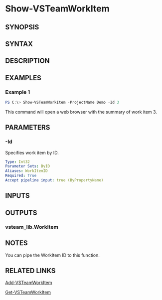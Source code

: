 <!-- #include "./common/header.md" -->

# Show-VSTeamWorkItem

## SYNOPSIS

<!-- #include "./synopsis/Show-VSTeamWorkItem.md" -->

## SYNTAX

## DESCRIPTION

<!-- #include "./synopsis/Show-VSTeamWorkItem.md" -->

## EXAMPLES

### Example 1

```powershell
PS C:\> Show-VSTeamWorkItem -ProjectName Demo -Id 3
```

This command will open a web browser with the summary of work item 3.

## PARAMETERS

### -Id

Specifies work item by ID.

```yaml
Type: Int32
Parameter Sets: ByID
Aliases: WorkItemID
Required: True
Accept pipeline input: true (ByPropertyName)
```

## INPUTS

## OUTPUTS

### vsteam_lib.WorkItem

## NOTES

You can pipe the WorkItem ID to this function.

<!-- #include "./common/prerequisites.md" -->

## RELATED LINKS

<!-- #include "./common/related.md" -->

[Add-VSTeamWorkItem](Add-VSTeamWorkItem.md)

[Get-VSTeamWorkItem](Get-VSTeamWorkItem.md)
